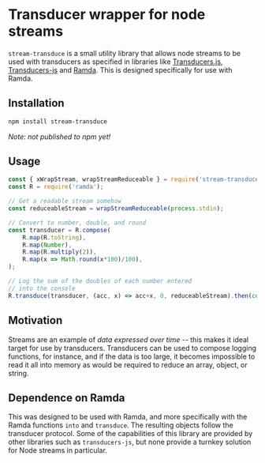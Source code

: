 # Transducer wrapper for node streams

`stream-transduce` is a small utility library that allows node streams to be used with transducers as specified in libraries like [Transducers.js](), [Transducers-js]() and [Ramda](). This is designed specifically for use with Ramda.

## Installation

```bash
npm install stream-transduce
```

*Note: not published to npm yet!*

## Usage

```javascript
const { xWrapStream, wrapStreamReduceable } = require('stream-transduce');
const R = require('ramda');

// Get a readable stream somehow
const reduceableStream = wrapStreamReduceable(process.stdin);

// Convert to number, double, and round
const transducer = R.compose(
    R.map(R.toString),
    R.map(Number),
    R.map(R.multiply(2)), 
    R.map(x => Math.round(x*100)/100),
);

// Log the sum of the doubles of each number entered
// into the console
R.transduce(transducer, (acc, x) => acc+x, 0, reduceableStream).then(console.log);
```

## Motivation

Streams are an example of *data expressed over time* -- this makes it ideal target for use by transducers. Transducers can be used to compose logging functions, for instance, and if the data is too large, it becomes impossible to read it all into memory as would be required to reduce an array, object, or string.

## Dependence on Ramda

This was designed to be used with Ramda, and more specifically with the Ramda functions `into` and `transduce`. The resulting objects follow the transducer protocol. Some of the capabilities of this library are provided by other libraries such as `transducers-js`, but none provide a turnkey solution for Node streams in particular.